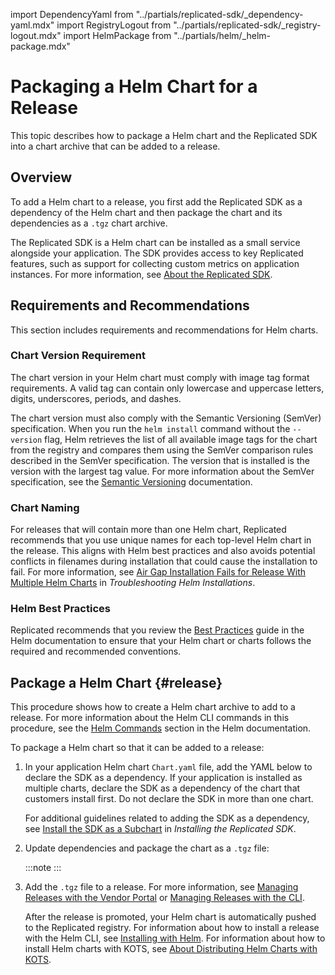 import DependencyYaml from "../partials/replicated-sdk/_dependency-yaml.mdx"
import RegistryLogout from "../partials/replicated-sdk/_registry-logout.mdx"
import HelmPackage from "../partials/helm/_helm-package.mdx"

# Packaging a Helm Chart for a Release

This topic describes how to package a Helm chart and the Replicated SDK into a chart archive that can be added to a release.

## Overview

To add a Helm chart to a release, you first add the Replicated SDK as a dependency of the Helm chart and then package the chart and its dependencies as a `.tgz` chart archive.

The Replicated SDK is a Helm chart can be installed as a small service alongside your application. The SDK provides access to key Replicated features, such as support for collecting custom metrics on application instances. For more information, see [About the Replicated SDK](replicated-sdk-overview). 

## Requirements and Recommendations

This section includes requirements and recommendations for Helm charts.

### Chart Version Requirement

The chart version in your Helm chart must comply with image tag format requirements. A valid tag can contain only lowercase and uppercase letters, digits, underscores, periods, and dashes.

The chart version must also comply with the Semantic Versioning (SemVer) specification. When you run the `helm install` command without the `--version` flag, Helm retrieves the list of all available image tags for the chart from the registry and compares them using the SemVer comparison rules described in the SemVer specification. The version that is installed is the version with the largest tag value. For more information about the SemVer specification, see the [Semantic Versioning](https://semver.org) documentation.

### Chart Naming

For releases that will contain more than one Helm chart, Replicated recommends that you use unique names for each top-level Helm chart in the release. This aligns with Helm best practices and also avoids potential conflicts in filenames during installation that could cause the installation to fail. For more information, see [Air Gap Installation Fails for Release With Multiple Helm Charts](helm-install-troubleshooting#air-gap-values-file-conflict) in _Troubleshooting Helm Installations_.

### Helm Best Practices

Replicated recommends that you review the [Best Practices](https://helm.sh/docs/chart_best_practices/) guide in the Helm documentation to ensure that your Helm chart or charts follows the required and recommended conventions.

## Package a Helm Chart {#release}

This procedure shows how to create a Helm chart archive to add to a release. For more information about the Helm CLI commands in this procedure, see the [Helm Commands](https://helm.sh/docs/helm/helm/) section in the Helm documentation.

To package a Helm chart so that it can be added to a release:

1. In your application Helm chart `Chart.yaml` file, add the YAML below to declare the SDK as a dependency. If your application is installed as multiple charts, declare the SDK as a dependency of the chart that customers install first. Do not declare the SDK in more than one chart.

    <DependencyYaml/>
    
    For additional guidelines related to adding the SDK as a dependency, see [Install the SDK as a Subchart](replicated-sdk-installing#install-the-sdk-as-a-subchart) in _Installing the Replicated SDK_. 

1. Update dependencies and package the chart as a `.tgz` file:

    <HelmPackage/>

    :::note
    <RegistryLogout/>
    :::

1. Add the `.tgz` file to a release. For more information, see [Managing Releases with the Vendor Portal](releases-creating-releases) or [Managing Releases with the CLI](releases-creating-cli).

    After the release is promoted, your Helm chart is automatically pushed to the Replicated registry. For information about how to install a release with the Helm CLI, see [Installing with Helm](install-with-helm). For information about how to install Helm charts with KOTS, see [About Distributing Helm Charts with KOTS](/vendor/helm-native-about).
